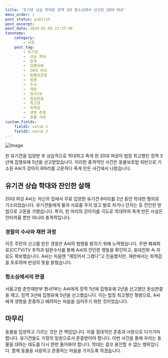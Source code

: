 ```yaml
---
title: '유기견 상습 학대로 징역 3년 항소심에서 선고된 20대 여성'
menu_order: 1
post_status: publish
post_excerpt: 
post_date: 2024-02-08 21:37:46
taxonomy:
    category:
        - 사회
    post_tag:
        - 유기견
        -  상습 학대
        -  징역
        -  집행유예
        -  20대 여성
        -  동물보호법
        -  범행
        -  수사
        -  재판
        -  형사1부
        -  원심판결
        -  최고형
        -  죄책감
        -  생명 존중
        -  동물 사랑
custom_fields:
    field1: value 1
    field2: value 2
---
```


![Image](https://imgnews.pstatic.net/image/417/2024/02/08/0000980689_001_20240208143701448.jpg?type=w647)

한 유기견을 입양한 후 상습적으로 학대하고 죽게 한 20대 여성이 법정 최고형인 징역 3년에 집행유예 5년을 선고받았습니다. 이러한 충격적인 사건은 동물보호법 위반으로 기소된 A씨가 강아지 8마리를 고문하다 죽게 만든 사건에서 나왔습니다.
## 유기견 상습 학대와 잔인한 살해
20대 여성 A씨는 자신의 집에서 무료 입양한 유기견 8마리를 2년 동안 학대한 혐의로 기소되었습니다. 유기견들에게 물과 사료를 주지 않고 발로 차거나 던지는 등 잔인한 방법으로 고문을 가했습니다. 특히, 한 마리의 강아지를 극도로 학대하여 죽게 만든 사실은 안타까울 뿐만 아니라 충격적입니다.
### 경찰의 수사와 재판 과정
이웃 주민의 신고를 받은 경찰은 A씨의 범행을 밝히기 위해 노력했습니다. 주변 폐쇄회로(CCTV)TV 추적과 탐문수사를 통해 A씨의 잔인한 행동을 확인하고, 휴대전화 속 자료도 확보했습니다. A씨는 처음엔 "재밌어서 그랬다"고 진술했지만, 재판에서는 죄책감을 토로하며 반성의 뜻을 밝혔습니다.
### 항소심에서의 판결
서울고법 춘천재판부 형사1부는 A씨에게 징역 1년에 집행유예 2년을 선고했던 원심판결을 깨고, 징역 3년에 집행유예 5년을 선고했습니다. 이는 법정 최고형인 형량으로, A씨에게 생명을 존중하고 배려하는 마음을 심어주기 위한 것이었습니다.
## 마무리
동물을 입양하고 기르는 것은 큰 책임입니다. 이를 절대적인 존중과 사랑으로 다가가야 합니다. 유기견들도 가정의 일원으로서 존중받아야 합니다. 이번 사건을 통해 우리는 동물을 대하는 태도를 다시 한번 돌아봐야 합니다. 학대는 결코 용인할 수 없는 행위입니다. 함께 동물을 사랑하고 존중하는 마음을 가지도록 하겠습니다.
